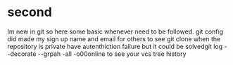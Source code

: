 
# second
Im new in git so here some basic whenever need to be followed.
git config did made my sign up name and email for others to see
git clone when the repository is private have autenthiction failure but it could be solvedgit log --decorate --grpah -all -o00online to see your vcs tree history
